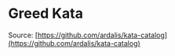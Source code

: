 Greed Kata
============
Source: [https://github.com/ardalis/kata-catalog](https://github.com/ardalis/kata-catalog)

